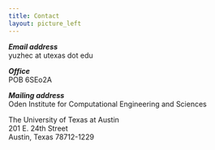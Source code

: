 ```yaml
---
title: Contact
layout: picture_left
---
```


_**Email address**_<br>
yuzhec at utexas dot edu

_**Office**_<br>
POB 6SEo2A

_**Mailing address**_<br>
Oden Institute for Computational Engineering and Sciences

The University of Texas at Austin<br>
201 E. 24th Street <br>
Austin, Texas 78712-1229
